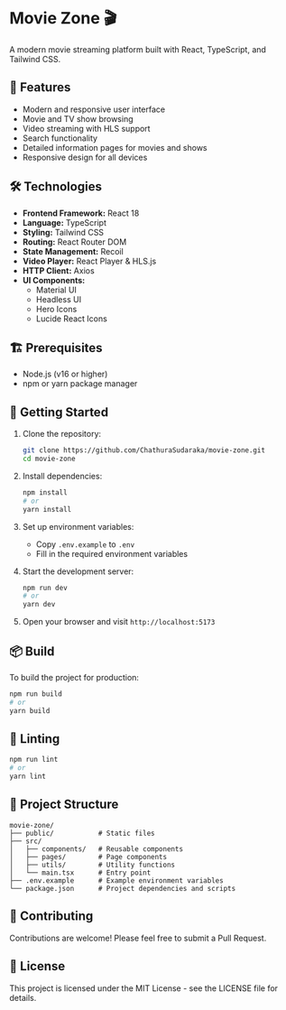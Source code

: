 # Movie Zone 🎬

A modern movie streaming platform built with React, TypeScript, and Tailwind CSS.

## 🚀 Features

- Modern and responsive user interface
- Movie and TV show browsing
- Video streaming with HLS support
- Search functionality
- Detailed information pages for movies and shows
- Responsive design for all devices

## 🛠️ Technologies

- **Frontend Framework:** React 18
- **Language:** TypeScript
- **Styling:** Tailwind CSS
- **Routing:** React Router DOM
- **State Management:** Recoil
- **Video Player:** React Player & HLS.js
- **HTTP Client:** Axios
- **UI Components:** 
  - Material UI
  - Headless UI
  - Hero Icons
  - Lucide React Icons

## 🏗️ Prerequisites

- Node.js (v16 or higher)
- npm or yarn package manager

## 🚀 Getting Started

1. Clone the repository:
   ```bash
   git clone https://github.com/ChathuraSudaraka/movie-zone.git
   cd movie-zone
   ```

2. Install dependencies:
   ```bash
   npm install
   # or
   yarn install
   ```

3. Set up environment variables:
   - Copy `.env.example` to `.env`
   - Fill in the required environment variables

4. Start the development server:
   ```bash
   npm run dev
   # or
   yarn dev
   ```

5. Open your browser and visit `http://localhost:5173`

## 📦 Build

To build the project for production:

```bash
npm run build
# or
yarn build
```

## 🧪 Linting

```bash
npm run lint
# or
yarn lint
```

## 🎯 Project Structure

```
movie-zone/
├── public/           # Static files
├── src/
│   ├── components/   # Reusable components
│   ├── pages/        # Page components
│   ├── utils/        # Utility functions
│   └── main.tsx      # Entry point
├── .env.example      # Example environment variables
└── package.json      # Project dependencies and scripts
```

## 🤝 Contributing

Contributions are welcome! Please feel free to submit a Pull Request.

## 📝 License

This project is licensed under the MIT License - see the LICENSE file for details.
